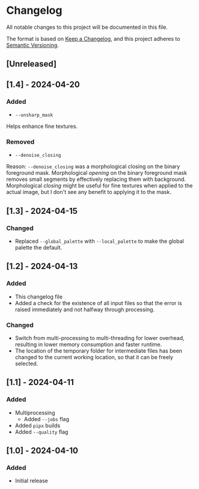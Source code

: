 # Changelog

All notable changes to this project will be documented in this file.

The format is based on [Keep a Changelog](https://keepachangelog.com/en/1.1.0/),
and this project adheres to [Semantic Versioning](https://semver.org/spec/v2.0.0.html).

## [Unreleased]

## [1.4] - 2024-04-20

### Added

- `--unsharp_mask`

Helps enhance fine textures.

### Removed

- `--denoise_closing`

Reason: `--denoise_closing` was a morphological closing on the binary foreground mask.
Morphological *opening* on the binary foreground mask removes small segments by effectively replacing them with background.
Morphological *closing* might be useful for fine textures when applied to the actual image, but I don't see any benefit to applying it to the mask.

## [1.3] - 2024-04-15

### Changed

- Replaced `--global_palette` with `--local_palette` to make the global palette the default.

## [1.2] - 2024-04-13

### Added

- This changelog file
- Added a check for the existence of all input files so that the error is raised immediately and not halfway through processing.

### Changed

- Switch from multi-processing to multi-threading for lower overhead, resulting in lower memory consumption and faster runtime.
- The location of the temporary folder for intermediate files has been changed to the current working location, so that it can be freely selected.

## [1.1] - 2024-04-11

### Added

- Multiprocessing
  - Added `--jobs` flag
- Added `pipx` builds
- Added `--quality` flag

## [1.0] - 2024-04-10

### Added

- Initial release
